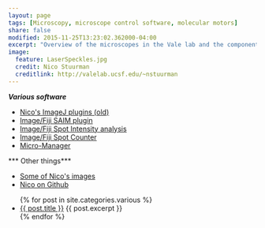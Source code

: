 ```yaml
---
layout: page
tags: [Microscopy, microscope control software, molecular motors]
share: false
modified: 2015-11-25T13:23:02.362000-04:00
excerpt: "Overview of the microscopes in the Vale lab and the components they contain."
image:
  feature: LaserSpeckles.jpg
  credit: Nico Stuurman
  creditlink: http://valelab.ucsf.edu/~nstuurman
---
```

***Various software*** 


* [Nico's ImageJ plugins (old)](http://valelab.ucsf.edu/~nstuurman/ijplugins/)
* [Image/Fiji SAIM plugin](http://fiji.sc/Saim)
* [Image/Fiji Spot Intensity analysis](http://fiji.sc/Spot_Intensity_Analysis)
* [Image/Fiji Spot Counter](http://fiji.sc/)
* [Micro-Manager](http://micro-manager.org)

*** Other things***
* [Some of Nico's images](http://valelab.ucsf.edu/~nstuurman/images/)
* [Nico on Github](http://github.com/nicost)

<ul>
   {% for post in site.categories.various %}
   <li>
      <a href="{{ post.url }}">{{ post.title }}</a>
      {{ post.excerpt }}
   </li>
   {% endfor %}
</ul>


